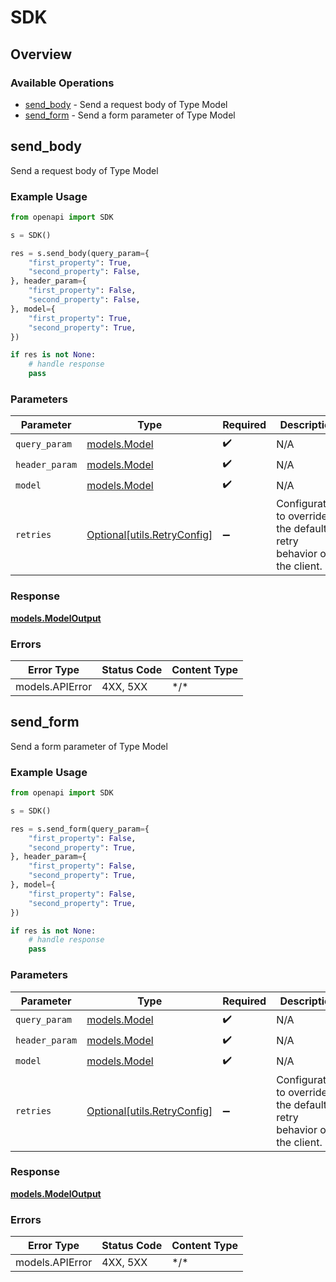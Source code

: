 # SDK

## Overview

### Available Operations

* [send_body](#send_body) - Send a request body of Type Model
* [send_form](#send_form) - Send a form parameter of Type Model

## send_body

Send a request body of Type Model

### Example Usage

```python
from openapi import SDK

s = SDK()

res = s.send_body(query_param={
    "first_property": True,
    "second_property": False,
}, header_param={
    "first_property": False,
    "second_property": False,
}, model={
    "first_property": True,
    "second_property": True,
})

if res is not None:
    # handle response
    pass

```

### Parameters

| Parameter                                                           | Type                                                                | Required                                                            | Description                                                         |
| ------------------------------------------------------------------- | ------------------------------------------------------------------- | ------------------------------------------------------------------- | ------------------------------------------------------------------- |
| `query_param`                                                       | [models.Model](../../models/model.md)                               | :heavy_check_mark:                                                  | N/A                                                                 |
| `header_param`                                                      | [models.Model](../../models/model.md)                               | :heavy_check_mark:                                                  | N/A                                                                 |
| `model`                                                             | [models.Model](../../models/model.md)                               | :heavy_check_mark:                                                  | N/A                                                                 |
| `retries`                                                           | [Optional[utils.RetryConfig]](../../models/utils/retryconfig.md)    | :heavy_minus_sign:                                                  | Configuration to override the default retry behavior of the client. |

### Response

**[models.ModelOutput](../../models/modeloutput.md)**

### Errors

| Error Type      | Status Code     | Content Type    |
| --------------- | --------------- | --------------- |
| models.APIError | 4XX, 5XX        | \*/\*           |

## send_form

Send a form parameter of Type Model

### Example Usage

```python
from openapi import SDK

s = SDK()

res = s.send_form(query_param={
    "first_property": False,
    "second_property": True,
}, header_param={
    "first_property": False,
    "second_property": True,
}, model={
    "first_property": False,
    "second_property": True,
})

if res is not None:
    # handle response
    pass

```

### Parameters

| Parameter                                                           | Type                                                                | Required                                                            | Description                                                         |
| ------------------------------------------------------------------- | ------------------------------------------------------------------- | ------------------------------------------------------------------- | ------------------------------------------------------------------- |
| `query_param`                                                       | [models.Model](../../models/model.md)                               | :heavy_check_mark:                                                  | N/A                                                                 |
| `header_param`                                                      | [models.Model](../../models/model.md)                               | :heavy_check_mark:                                                  | N/A                                                                 |
| `model`                                                             | [models.Model](../../models/model.md)                               | :heavy_check_mark:                                                  | N/A                                                                 |
| `retries`                                                           | [Optional[utils.RetryConfig]](../../models/utils/retryconfig.md)    | :heavy_minus_sign:                                                  | Configuration to override the default retry behavior of the client. |

### Response

**[models.ModelOutput](../../models/modeloutput.md)**

### Errors

| Error Type      | Status Code     | Content Type    |
| --------------- | --------------- | --------------- |
| models.APIError | 4XX, 5XX        | \*/\*           |